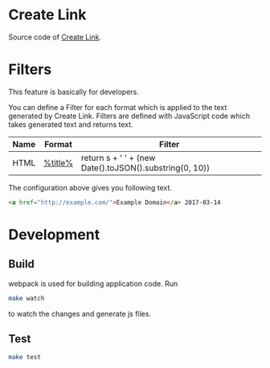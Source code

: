 

# Create Link

Source code of [Create Link](https://chrome.google.com/webstore/detail/create-link/gcmghdmnkfdbncmnmlkkglmnnhagajbm).

# Filters

This feature is basically for developers.

You can define a Filter for each format which is applied to the text generated by Create Link.
Filters are defined with JavaScript code which takes generated text and returns text.

|Name|Format|Filter|
|----|------|------|
|HTML|<a href="%url%">%title%</a>|return s + ' ' + (new Date().toJSON().substring(0, 10))|

The configuration above gives you following text.

```html
<a href="http://example.com/">Example Domain</a> 2017-03-14
```

# Development

## Build

webpack is used for building application code. Run

```sh
make watch
```
to watch the changes and generate js files.

## Test

```sh
make test
```

